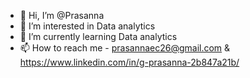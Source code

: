 - 👋 Hi, I’m @Prasanna
- 👀 I’m interested in Data analytics
- 🌱 I’m currently learning Data analytics
- 📫 How to reach me - prasannaec26@gmail.com & https://www.linkedin.com/in/g-prasanna-2b847a21b/
 

<!---
Prasannaec26/Prasannaec26 is a ✨ special ✨ repository because its `README.md` (this file) appears on your GitHub profile.
You can click the Preview link to take a look at your changes.
--->
